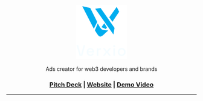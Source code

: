 <div align="center">

[![logo](https://github.com/onyekachi11/Verxio-ICP-Zero-To-dApp/blob/main/src/assets/Logo.svg)](https://www.verxio.xyz)

Ads creator for web3 developers and brands

<h3>
   
[Pitch Deck](https://bit.ly/verxio-pitch-deck) | [Website](https://www.verxio.xyz/) | [Demo Video](https://youtu.be/qNdvqlxM6b8)

</h3>

</div>

<hr />
